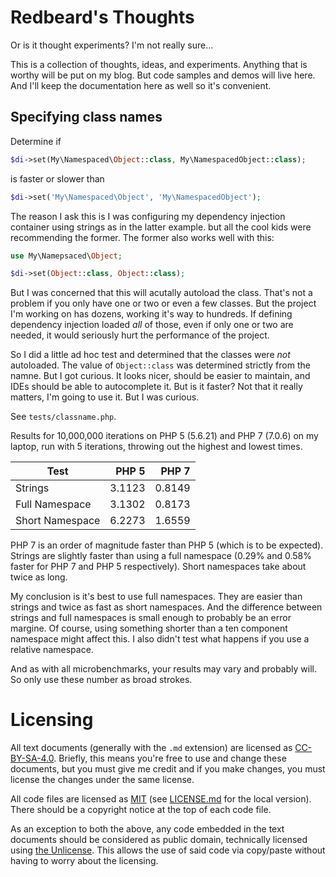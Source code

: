 Redbeard's Thoughts
===================

Or is it thought experiments? I'm not really sure...

This is a collection of thoughts, ideas, and experiments. Anything that is worthy will be put on my
blog. But code samples and demos will live here. And I'll keep the documentation here as well so
it's convenient.

Specifying class names
----------------------

Determine if

```php
$di->set(My\Namespaced\Object::class, My\NamespacedObject::class);
```

is faster or slower than

```php
$di->set('My\Namespaced\Object', 'My\NamespacedObject');
```

The reason I ask this is I was configuring my dependency injection container using strings as in the
latter example. but all the cool kids were recommending the former. The former also works well with
this:

```php
use My\Namepsaced\Object;

$di->set(Object::class, Object::class);
```

But I was concerned that this will acutally autoload the class. That's not a problem if you only
have one or two or even a few classes. But the project I'm working on has dozens, working it's way
to hundreds. If defining dependency injection loaded *all* of those, even if only one or two are
needed, it would seriously hurt the performance of the project.

So I did a little ad hoc test and determined that the classes were *not* autoloaded. The value of
`Object::class` was determined strictly from the namne. But I got curious. It looks nicer, should be
easier to maintain, and IDEs should be able to autocomplete it. But is it faster? Not that it really
matters, I'm going to use it. But I was curious.

See `tests/classname.php`.

Results for 10,000,000 iterations on PHP 5 (5.6.21) and PHP 7 (7.0.6) on my laptop, run with 5
iterations, throwing out the highest and lowest times.

| Test            | PHP 5  | PHP 7  |
|-----------------|-------:|-------:|
| Strings         | 3.1123 | 0.8149 |
| Full Namespace  | 3.1302 | 0.8173 |
| Short Namespace | 6.2273 | 1.6559 |

PHP 7 is an order of magnitude faster than PHP 5 (which is to be expected). Strings are slightly
faster than using a full namespace (0.29% and 0.58% faster for PHP 7 and PHP 5 respectively). Short
namespaces take about twice as long.

My conclusion is it's best to use full namespaces. They are easier than strings and twice as fast as
short namespaces. And the difference between strings and full namespaces is small enough to probably
be an error margine. Of course, using something shorter than a ten component namespace might affect
this. I also didn't test what happens if you use a relative namespace.

And as with all microbenchmarks, your results may vary and probably will. So only use these number
as broad strokes.

Licensing
=========

All text documents (generally with the `.md` extension) are licensed as
[CC-BY-SA-4.0](https://creativecommons.org/licenses/by-sa/4.0/). Briefly, this means you're free to
use and change these documents, but you must give me credit and if you make changes, you must
license the changes under the same license.

All code files are licensed as [MIT](https://opensource.org/licenses/MIT) (see
[LICENSE.md](../blob/master/LICENSE.md) for the local version). There should be a copyright notice
at the top of each code file.

As an exception to both the above, any code embedded in the text documents should be considered as
public domain, technically licensed using [the Unlicense](http://unlicense.org/UNLICENSE). This
allows the use of said code via copy/paste without having to worry about the licensing.
